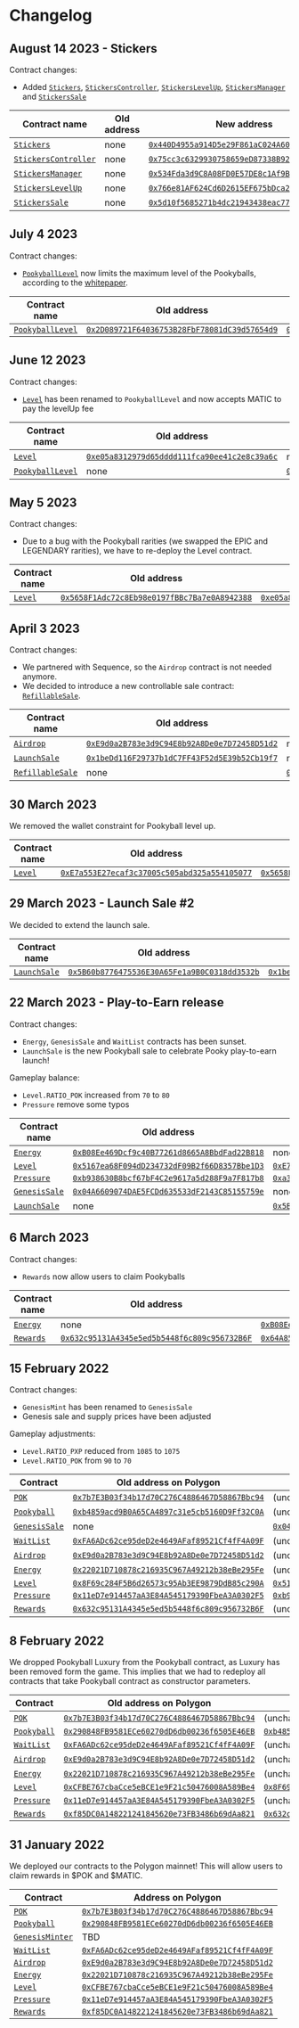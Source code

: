 # Changelog

## August 14 2023 - Stickers

Contract changes:

- Added [`Stickers`](https://github.com/pooky-labs/smart-contracts/blob/347cc9f0a80f145e61b244f29b6b2162fc372e46/src/stickers/Stickers.sol), [`StickersController`](https://github.com/pooky-labs/smart-contracts/blob/347cc9f0a80f145e61b244f29b6b2162fc372e46/src/stickers/StickersController.sol), [`StickersLevelUp`](https://github.com/pooky-labs/smart-contracts/blob/347cc9f0a80f145e61b244f29b6b2162fc372e46/src/stickers/StickersLevelUp.sol), [`StickersManager`](https://github.com/pooky-labs/smart-contracts/blob/347cc9f0a80f145e61b244f29b6b2162fc372e46/src/stickers/StickersManager.sol) and [`StickersSale`](https://github.com/pooky-labs/smart-contracts/blob/347cc9f0a80f145e61b244f29b6b2162fc372e46/src/stickers/StickersSale.sol)

| Contract name                                                                                                                                           | Old address | New address                                                                                                                     |
| ------------------------------------------------------------------------------------------------------------------------------------------------------- | ----------- | ------------------------------------------------------------------------------------------------------------------------------- |
| [`Stickers`](https://github.com/pooky-labs/smart-contracts/blob/347cc9f0a80f145e61b244f29b6b2162fc372e46/src/stickers/Stickers.sol)                     | none        | [`0x440D4955a914D5e29F861aC024A608aE41c56cB6`](https://polygonscan.com/address/0x440D4955a914D5e29F861aC024A608aE41c56cB6#code) |
| [`StickersController`](https://github.com/pooky-labs/smart-contracts/blob/347cc9f0a80f145e61b244f29b6b2162fc372e46/src/stickers/StickersController.sol) | none        | [`0x75cc3c6329930758659eD87338B926c90e16d05F`](https://polygonscan.com/address/0x440D4955a914D5e29F861aC024A608aE41c56cB6#code) |
| [`StickersManager`](https://github.com/pooky-labs/smart-contracts/blob/347cc9f0a80f145e61b244f29b6b2162fc372e46/src/stickers/StickersManager.sol)       | none        | [`0x534Fda3d9C8A08FD0E57DE8c1Af9B32987614bA1`](https://polygonscan.com/address/0x440D4955a914D5e29F861aC024A608aE41c56cB6#code) |
| [`StickersLevelUp`](https://github.com/pooky-labs/smart-contracts/blob/347cc9f0a80f145e61b244f29b6b2162fc372e46/src/stickers/StickersLevelUp.sol)       | none        | [`0x766e81AF624Cd6D2615EF675bDca2aB1ffBCBCbE`](https://polygonscan.com/address/0x440D4955a914D5e29F861aC024A608aE41c56cB6#code) |
| [`StickersSale`](https://github.com/pooky-labs/smart-contracts/blob/347cc9f0a80f145e61b244f29b6b2162fc372e46/src/stickers/StickersSale.sol)             | none        | [`0x5d10f5685271b4dc21943438eac77ca549ac3d36`](https://polygonscan.com/address/0x440D4955a914D5e29F861aC024A608aE41c56cB6#code) |

## July 4 2023

Contract changes:

- [`PookyballLevel`](https://github.com/pooky-labs/smart-contracts/blob/ed9b60392e5acb48c93fbf1ea00360e497c7c979/src/game/PookyballLevel.sol) now limits the maximum level of the Pookyballs, according to the [whitepaper](https://whitepaper.pooky.gg/pookyball-features/levelling-up).

| Contract name                                                                                                                               | Old address                                                                                                                     | New address                                                                                                                     |
| ------------------------------------------------------------------------------------------------------------------------------------------- | ------------------------------------------------------------------------------------------------------------------------------- | ------------------------------------------------------------------------------------------------------------------------------- |
| [`PookyballLevel`](https://github.com/pooky-labs/smart-contracts/blob/ed9b60392e5acb48c93fbf1ea00360e497c7c979/src/game/PookyballLevel.sol) | [`0x2D089721F64036753B28FbF78081dC39d57654d9`](https://polygonscan.com/address/0x2D089721F64036753B28FbF78081dC39d57654d9#code) | [`0xeD494677cf1454ac962ECCA5940B2E787f3095Fc`](https://polygonscan.com/address/0xeD494677cf1454ac962ECCA5940B2E787f3095Fc#code) |

## June 12 2023

Contract changes:

- [`Level`](https://github.com/pooky-labs/smart-contracts/blob/519fd565f036802d6cec4ed18d18fc773f731979/src/game/Level.sol) has been renamed to `PookyballLevel` and now accepts MATIC to pay the levelUp fee

| Contract name                                                                                                                               | Old address                                                                                                                     | New address                                                                                                                     |
| ------------------------------------------------------------------------------------------------------------------------------------------- | ------------------------------------------------------------------------------------------------------------------------------- | ------------------------------------------------------------------------------------------------------------------------------- |
| [`Level`](https://github.com/pooky-labs/smart-contracts/blob/519fd565f036802d6cec4ed18d18fc773f731979/src/game/Level.sol)                   | [`0xe05a8312979d65dddd111fca90ee41c2e8c39a6c`](https://polygonscan.com/address/0xe05a8312979d65dddd111fca90ee41c2e8c39a6c#code) | none                                                                                                                            |
| [`PookyballLevel`](https://github.com/pooky-labs/smart-contracts/blob/ed9b60392e5acb48c93fbf1ea00360e497c7c979/src/game/PookyballLevel.sol) | none                                                                                                                            | [`0x2D089721F64036753B28FbF78081dC39d57654d9`](https://polygonscan.com/address/0x2D089721F64036753B28FbF78081dC39d57654d9#code) |

## May 5 2023

Contract changes:

- Due to a bug with the Pookyball rarities (we swapped the EPIC and LEGENDARY rarities), we have to re-deploy the Level contract.

| Contract name                                                                                                             | Old address                                                                                                                     | New address                                                                                                                     |
| ------------------------------------------------------------------------------------------------------------------------- | ------------------------------------------------------------------------------------------------------------------------------- | ------------------------------------------------------------------------------------------------------------------------------- |
| [`Level`](https://github.com/pooky-labs/smart-contracts/blob/519fd565f036802d6cec4ed18d18fc773f731979/src/game/Level.sol) | [`0x5658F1Adc72c8Eb98e0197fBBc7Ba7e0A8942388`](https://polygonscan.com/address/0x5658F1Adc72c8Eb98e0197fBBc7Ba7e0A8942388#code) | [`0xe05a8312979d65dddd111fca90ee41c2e8c39a6c`](https://polygonscan.com/address/0xe05a8312979d65dddd111fca90ee41c2e8c39a6c#code) |

## April 3 2023

Contract changes:

- We partnered with Sequence, so the `Airdrop` contract is not needed anymore.
- We decided to introduce a new controllable sale contract: [`RefillableSale`](contracts/mint/RefillableSale.sol).

| Contract name                                                                                                                                                                                                                         | Old address                                                                                                                     | New address                                                                                                                     |
| ------------------------------------------------------------------------------------------------------------------------------------------------------------------------------------------------------------------------------------- | ------------------------------------------------------------------------------------------------------------------------------- | ------------------------------------------------------------------------------------------------------------------------------- |
| [`Airdrop`](https://github.com/pooky-labs/smart-contracts/blob/c4910c271c78a0e49c7959a973aaeaeffe0107bd/https://github.com/pooky-labs/smart-contracts/blob/c4910c271c78a0e49c7959a973aaeaeffe0107bd/contracts/game/Airdrop.sol)       | [`0xE9d0a2B783e3d9C94E8b92A8De0e7D72458D51d2`](https://polygonscan.com/address/0xE9d0a2B783e3d9C94E8b92A8De0e7D72458D51d2#code) | none                                                                                                                            |
| [`LaunchSale`](https://github.com/pooky-labs/smart-contracts/blob/c4910c271c78a0e49c7959a973aaeaeffe0107bd/https://github.com/pooky-labs/smart-contracts/blob/c4910c271c78a0e49c7959a973aaeaeffe0107bd/contracts/mint/LaunchSale.sol) | [`0x1beDd116F29737b1dC7FF43F52d5E39b52Cb19f7`](https://polygonscan.com/address/0x1beDd116F29737b1dC7FF43F52d5E39b52Cb19f7#code) | none                                                                                                                            |
| [`RefillableSale`](https://github.com/pooky-labs/smart-contracts/blob/ed9b60392e5acb48c93fbf1ea00360e497c7c979/src/mint/RefillableSale.sol)                                                                                           | none                                                                                                                            | [`0x57f48000b7573dd55963f15a1bf2490e43fee41c`](https://polygonscan.com/address/0x57f48000b7573dd55963f15a1bf2490e43fee41c#code) |

## 30 March 2023

We removed the wallet constraint for Pookyball level up.

| Contract name                                                                                                             | Old address                                                                                                                     | New address                                                                                                                     |
| ------------------------------------------------------------------------------------------------------------------------- | ------------------------------------------------------------------------------------------------------------------------------- | ------------------------------------------------------------------------------------------------------------------------------- |
| [`Level`](https://github.com/pooky-labs/smart-contracts/blob/519fd565f036802d6cec4ed18d18fc773f731979/src/game/Level.sol) | [`0xE7a553E27ecaf3c37005c505abd325a554105077`](https://polygonscan.com/address/0xE7a553E27ecaf3c37005c505abd325a554105077#code) | [`0x5658F1Adc72c8Eb98e0197fBBc7Ba7e0A8942388`](https://polygonscan.com/address/0x5658F1Adc72c8Eb98e0197fBBc7Ba7e0A8942388#code) |

## 29 March 2023 - Launch Sale #2

We decided to extend the launch sale.

| Contract name                                                                                                                             | Old address                                                                                                                     | New address                                                                                                                     |
| ----------------------------------------------------------------------------------------------------------------------------------------- | ------------------------------------------------------------------------------------------------------------------------------- | ------------------------------------------------------------------------------------------------------------------------------- |
| [`LaunchSale`](https://github.com/pooky-labs/smart-contracts/blob/c4910c271c78a0e49c7959a973aaeaeffe0107bd/contracts/mint/LaunchSale.sol) | [`0x5B60b8776475536E30A65Fe1a9B0C0318dd3532b`](https://polygonscan.com/address/0x5B60b8776475536E30A65Fe1a9B0C0318dd3532b#code) | [`0x1beDd116F29737b1dC7FF43F52d5E39b52Cb19f7`](https://polygonscan.com/address/0x1beDd116F29737b1dC7FF43F52d5E39b52Cb19f7#code) |

## 22 March 2023 - Play-to-Earn release

Contract changes:

- `Energy`, `GenesisSale` and `WaitList` contracts has been sunset.
- `LaunchSale` is the new Pookyball sale to celebrate Pooky play-to-earn launch!

Gameplay balance:

- `Level.RATIO_POK` increased from `70` to `80`
- `Pressure` remove some typos

| Contract name                                                                                                                               | Old address                                                                                                                     | New address                                                                                                                     |
| ------------------------------------------------------------------------------------------------------------------------------------------- | ------------------------------------------------------------------------------------------------------------------------------- | ------------------------------------------------------------------------------------------------------------------------------- |
| [`Energy`](https://github.com/pooky-labs/smart-contracts/blob/6fd0efb6f866b4b40049befd225872a335b44476/contracts/game/Energy.sol)           | [`0xB08Ee469Dcf9c40B77261d8665A8BbdFad22B818`](https://polygonscan.com/address/0xB08Ee469Dcf9c40B77261d8665A8BbdFad22B818#code) | none                                                                                                                            |
| [`Level`](https://github.com/pooky-labs/smart-contracts/blob/519fd565f036802d6cec4ed18d18fc773f731979/src/game/Level.soll)                  | [`0x5167ea68F094dD234732dF09B2f66D8357Bbe1D3`](https://polygonscan.com/address/0x5167ea68F094dD234732dF09B2f66D8357Bbe1D3#code) | [`0xE7a553E27ecaf3c37005c505abd325a554105077`](https://polygonscan.com/address/0xE7a553E27ecaf3c37005c505abd325a554105077#code) |
| [`Pressure`](contracts/game/Pressure.sol)                                                                                                   | [`0xb938630B8bcf67bF4C2e9617a5d288F9a7F817b8`](https://polygonscan.com/address/0xb938630B8bcf67bF4C2e9617a5d288F9a7F817b8#code) | [`0xa34223AD4d42CB041056287784FE1F91a7e5b21A`](https://polygonscan.com/address/0xa34223AD4d42CB041056287784FE1F91a7e5b21A#code) |
| [`GenesisSale`](https://github.com/pooky-labs/smart-contracts/blob/08e1b5cc855e319ae376a1499183561eceae37b7/contracts/mint/GenesisSale.sol) | [`0x04A6609074DAE5FCDd635533dF2143C85155759e`](https://polygonscan.com/address/0x04A6609074DAE5FCDd635533dF2143C85155759e#code) | none                                                                                                                            |
| [`LaunchSale`](https://github.com/pooky-labs/smart-contracts/blob/c4910c271c78a0e49c7959a973aaeaeffe0107bd/contracts/mint/LaunchSale.sol)   | none                                                                                                                            | [`0x5B60b8776475536E30A65Fe1a9B0C0318dd3532b`](https://polygonscan.com/address/0x5B60b8776475536E30A65Fe1a9B0C0318dd3532b#code) |

## 6 March 2023

Contract changes:

- `Rewards` now allow users to claim Pookyballs

| Contract name                                                                                                                     | Old address                                                                                                                     | New address                                                                                                                     |
| --------------------------------------------------------------------------------------------------------------------------------- | ------------------------------------------------------------------------------------------------------------------------------- | ------------------------------------------------------------------------------------------------------------------------------- |
| [`Energy`](https://github.com/pooky-labs/smart-contracts/blob/6fd0efb6f866b4b40049befd225872a335b44476/contracts/game/Energy.sol) | none                                                                                                                            | [`0xB08Ee469Dcf9c40B77261d8665A8BbdFad22B818`](https://polygonscan.com/address/0xB08Ee469Dcf9c40B77261d8665A8BbdFad22B818#code) |
| [`Rewards`](https://github.com/pooky-labs/smart-contracts/blob/ed9b60392e5acb48c93fbf1ea00360e497c7c979/src/game/Rewards.sol)     | [`0x632c95131A4345e5ed5b5448f6c809c956732B6F`](https://polygonscan.com/address/0x632c95131A4345e5ed5b5448f6c809c956732B6F#code) | [`0x64A85fb2Ca5ebdC70cBa233a7Ea94672BeF5B372`](https://polygonscan.com/address/0x64A85fb2Ca5ebdC70cBa233a7Ea94672BeF5B372#code) |

## 15 February 2022

Contract changes:

- `GenesisMint` has been renamed to `GenesisSale`
- Genesis sale and supply prices have been adjusted

Gameplay adjustments:

- `Level.RATIO_PXP` reduced from `1085` to `1075`
- `Level.RATIO_POK` from `90` to `70`

| Contract                                                                                                                                    | Old address on Polygon                                                                                                          | New address on Polygon                                                                                                          |
| ------------------------------------------------------------------------------------------------------------------------------------------- | ------------------------------------------------------------------------------------------------------------------------------- | ------------------------------------------------------------------------------------------------------------------------------- |
| [`POK`](contracts/tokens/POK.sol)                                                                                                           | [`0x7b7E3B03f34b17d70C276C4886467D58867Bbc94`](https://polygonscan.com/address/0x7b7E3B03f34b17d70C276C4886467D58867Bbc94#code) | (unchanged)                                                                                                                     |
| [`Pookyball`](contracts/tokens/Pookyball.sol)                                                                                               | [`0xb4859acd9B0A65CA4897c31e5cb5160D9Ff32C0A`](https://polygonscan.com/address/0xb4859acd9B0A65CA4897c31e5cb5160D9Ff32C0A#code) | (unchanged)                                                                                                                     |
| [`GenesisSale`](https://github.com/pooky-labs/smart-contracts/blob/08e1b5cc855e319ae376a1499183561eceae37b7/contracts/mint/GenesisSale.sol) | none                                                                                                                            | [`0x04A6609074DAE5FCDd635533dF2143C85155759e`](https://polygonscan.com/address/0x04A6609074DAE5FCDd635533dF2143C85155759e#code) |
| [`WaitList`](https://github.com/pooky-labs/smart-contracts/blob/08e1b5cc855e319ae376a1499183561eceae37b7/contracts/mint/WaitList.sol)       | [`0xFA6ADc62ce95deD2e4649AFaf89521Cf4fF4A09F`](https://polygonscan.com/address/0xFA6ADc62ce95deD2e4649AFaf89521Cf4fF4A09F#code) | (unchanged)                                                                                                                     |
| [`Airdrop`](https://github.com/pooky-labs/smart-contracts/blob/c4910c271c78a0e49c7959a973aaeaeffe0107bd/contracts/game/Airdrop.sol)         | [`0xE9d0a2B783e3d9C94E8b92A8De0e7D72458D51d2`](https://polygonscan.com/address/0xE9d0a2B783e3d9C94E8b92A8De0e7D72458D51d2#code) | (unchanged)                                                                                                                     |
| [`Energy`](https://github.com/pooky-labs/smart-contracts/blob/6fd0efb6f866b4b40049befd225872a335b44476/contracts/game/Energy.sol)           | [`0x22021D710878c216935C967A49212b38eBe295Fe`](https://polygonscan.com/address/0x22021D710878c216935C967A49212b38eBe295Fe#code) | (unchanged)                                                                                                                     |
| [`Level`](https://github.com/pooky-labs/smart-contracts/blob/519fd565f036802d6cec4ed18d18fc773f731979/src/game/Level.soll)                  | [`0x8F69c284F5B6d26573c95Ab3EE9879DdB85c290A`](https://polygonscan.com/address/0x8F69c284F5B6d26573c95Ab3EE9879DdB85c290A#code) | [`0x5167ea68F094dD234732dF09B2f66D8357Bbe1D3`](https://polygonscan.com/address/0x5167ea68F094dD234732dF09B2f66D8357Bbe1D3#code) |
| [`Pressure`](contracts/game/Pressure.sol)                                                                                                   | [`0x11eD7e914457aA3E84A545179390FbeA3A0302F5`](https://polygonscan.com/address/0x11eD7e914457aA3E84A545179390FbeA3A0302F5#code) | [`0xb938630B8bcf67bF4C2e9617a5d288F9a7F817b8`](https://polygonscan.com/address/0xb938630B8bcf67bF4C2e9617a5d288F9a7F817b8#code) |
| [`Rewards`](contracts/game/Rewards.sol)                                                                                                     | [`0x632c95131A4345e5ed5b5448f6c809c956732B6F`](https://polygonscan.com/address/0x632c95131A4345e5ed5b5448f6c809c956732B6F#code) | (unchanged)                                                                                                                     |

## 8 February 2022

We dropped Pookyball Luxury from the Pookyball contract, as Luxury has been removed form the game.
This implies that we had to redeploy all contracts that take Pookyball contract as constructor parameters.

| Contract                                                                                                                              | Old address on Polygon                                                                                                          | New address on Polygon                                                                                                          |
| ------------------------------------------------------------------------------------------------------------------------------------- | ------------------------------------------------------------------------------------------------------------------------------- | ------------------------------------------------------------------------------------------------------------------------------- |
| [`POK`](contracts/tokens/POK.sol)                                                                                                     | [`0x7b7E3B03f34b17d70C276C4886467D58867Bbc94`](https://polygonscan.com/address/0x7b7E3B03f34b17d70C276C4886467D58867Bbc94#code) | (unchanged)                                                                                                                     |
| [`Pookyball`](contracts/tokens/Pookyball.sol)                                                                                         | [`0x290848FB9581ECe60270dD6db00236f6505E46EB`](https://polygonscan.com/address/0x290848FB9581ECe60270dD6db00236f6505E46EB#code) | [`0xb4859acd9B0A65CA4897c31e5cb5160D9Ff32C0A`](https://polygonscan.com/address/0xb4859acd9B0A65CA4897c31e5cb5160D9Ff32C0A#code) |
| [`WaitList`](https://github.com/pooky-labs/smart-contracts/blob/08e1b5cc855e319ae376a1499183561eceae37b7/contracts/mint/WaitList.sol) | [`0xFA6ADc62ce95deD2e4649AFaf89521Cf4fF4A09F`](https://polygonscan.com/address/0xFA6ADc62ce95deD2e4649AFaf89521Cf4fF4A09F#code) | (unchanged)                                                                                                                     |
| [`Airdrop`](https://github.com/pooky-labs/smart-contracts/blob/c4910c271c78a0e49c7959a973aaeaeffe0107bd/contracts/game/Airdrop.sol)   | [`0xE9d0a2B783e3d9C94E8b92A8De0e7D72458D51d2`](https://polygonscan.com/address/0xE9d0a2B783e3d9C94E8b92A8De0e7D72458D51d2#code) | (unchanged)                                                                                                                     |
| [`Energy`](https://github.com/pooky-labs/smart-contracts/blob/6fd0efb6f866b4b40049befd225872a335b44476/contracts/game/Energy.sol)     | [`0x22021D710878c216935C967A49212b38eBe295Fe`](https://polygonscan.com/address/0x22021D710878c216935C967A49212b38eBe295Fe#code) | (unchanged)                                                                                                                     |
| [`Level`](https://github.com/pooky-labs/smart-contracts/blob/519fd565f036802d6cec4ed18d18fc773f731979/src/game/Level.soll)            | [`0xCFBE767cbaCce5eBCE1e9F21c50476008A589Be4`](https://polygonscan.com/address/0xCFBE767cbaCce5eBCE1e9F21c50476008A589Be4#code) | [`0x8F69c284F5B6d26573c95Ab3EE9879DdB85c290A`](https://polygonscan.com/address/0x8F69c284F5B6d26573c95Ab3EE9879DdB85c290A#code) |
| [`Pressure`](contracts/game/Pressure.sol)                                                                                             | [`0x11eD7e914457aA3E84A545179390FbeA3A0302F5`](https://polygonscan.com/address/0x11eD7e914457aA3E84A545179390FbeA3A0302F5#code) | (unchanged)                                                                                                                     |
| [`Rewards`](contracts/game/Rewards.sol)                                                                                               | [`0xf85DC0A148221241845620e73FB3486b69dAa821`](https://polygonscan.com/address/0xf85DC0A148221241845620e73FB3486b69dAa821#code) | [`0x632c95131A4345e5ed5b5448f6c809c956732B6F`](https://polygonscan.com/address/0x632c95131A4345e5ed5b5448f6c809c956732B6F#code) |

## 31 January 2022

We deployed our contracts to the Polygon mainnet! This will allow users to claim rewards in $POK and $MATIC.

| Contract                                                                                                                                        | Address on Polygon                                                                                                              |
| ----------------------------------------------------------------------------------------------------------------------------------------------- | ------------------------------------------------------------------------------------------------------------------------------- |
| [`POK`](contracts/tokens/POK.sol)                                                                                                               | [`0x7b7E3B03f34b17d70C276C4886467D58867Bbc94`](https://polygonscan.com/address/0x7b7E3B03f34b17d70C276C4886467D58867Bbc94#code) |
| [`Pookyball`](contracts/tokens/Pookyball.sol)                                                                                                   | [`0x290848FB9581ECe60270dD6db00236f6505E46EB`](https://polygonscan.com/address/0x290848FB9581ECe60270dD6db00236f6505E46EB#code) |
| [`GenesisMinter`](https://github.com/pooky-labs/smart-contracts/blob/f054edbd87a4f7b75c8fd1708c73af2d190c3491/contracts/mint/GenesisMinter.sol) | TBD                                                                                                                             |
| [`WaitList`](https://github.com/pooky-labs/smart-contracts/blob/08e1b5cc855e319ae376a1499183561eceae37b7/contracts/mint/WaitList.sol)           | [`0xFA6ADc62ce95deD2e4649AFaf89521Cf4fF4A09F`](https://polygonscan.com/address/0xFA6ADc62ce95deD2e4649AFaf89521Cf4fF4A09F#code) |
| [`Airdrop`](https://github.com/pooky-labs/smart-contracts/blob/c4910c271c78a0e49c7959a973aaeaeffe0107bd/contracts/game/Airdrop.sol)             | [`0xE9d0a2B783e3d9C94E8b92A8De0e7D72458D51d2`](https://polygonscan.com/address/0xE9d0a2B783e3d9C94E8b92A8De0e7D72458D51d2#code) |
| [`Energy`](https://github.com/pooky-labs/smart-contracts/blob/6fd0efb6f866b4b40049befd225872a335b44476/contracts/game/Energy.sol)               | [`0x22021D710878c216935C967A49212b38eBe295Fe`](https://polygonscan.com/address/0x22021D710878c216935C967A49212b38eBe295Fe#code) |
| [`Level`](https://github.com/pooky-labs/smart-contracts/blob/519fd565f036802d6cec4ed18d18fc773f731979/contracts/game/Level.sol)                 | [`0xCFBE767cbaCce5eBCE1e9F21c50476008A589Be4`](https://polygonscan.com/address/0xCFBE767cbaCce5eBCE1e9F21c50476008A589Be4#code) |
| [`Pressure`](contracts/game/Pressure.sol)                                                                                                       | [`0x11eD7e914457aA3E84A545179390FbeA3A0302F5`](https://polygonscan.com/address/0x11eD7e914457aA3E84A545179390FbeA3A0302F5#code) |
| [`Rewards`](contracts/game/Rewards.sol)                                                                                                         | [`0xf85DC0A148221241845620e73FB3486b69dAa821`](https://polygonscan.com/address/0xf85DC0A148221241845620e73FB3486b69dAa821#code) |
